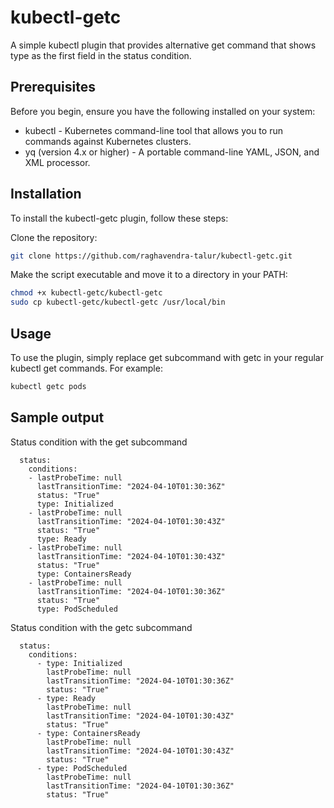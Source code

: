 # kubectl-getc
A simple kubectl plugin that provides alternative get command that shows type as the first field in the status condition.

## Prerequisites
Before you begin, ensure you have the following installed on your system:

- kubectl - Kubernetes command-line tool that allows you to run commands against Kubernetes clusters.
- yq (version 4.x or higher) - A portable command-line YAML, JSON, and XML processor.

## Installation
To install the kubectl-getc plugin, follow these steps:

Clone the repository:

```bash
git clone https://github.com/raghavendra-talur/kubectl-getc.git
```

Make the script executable and move it to a directory in your PATH:

```bash
chmod +x kubectl-getc/kubectl-getc
sudo cp kubectl-getc/kubectl-getc /usr/local/bin
```

## Usage
To use the plugin, simply replace get subcommand with getc in your regular kubectl get commands. For example:

```bash
kubectl getc pods
```

## Sample output
Status condition with the get subcommand
```
  status:
    conditions:
    - lastProbeTime: null
      lastTransitionTime: "2024-04-10T01:30:36Z"
      status: "True"
      type: Initialized
    - lastProbeTime: null
      lastTransitionTime: "2024-04-10T01:30:43Z"
      status: "True"
      type: Ready
    - lastProbeTime: null
      lastTransitionTime: "2024-04-10T01:30:43Z"
      status: "True"
      type: ContainersReady
    - lastProbeTime: null
      lastTransitionTime: "2024-04-10T01:30:36Z"
      status: "True"
      type: PodScheduled
```

Status condition with the getc subcommand
```
  status:
    conditions:
      - type: Initialized
        lastProbeTime: null
        lastTransitionTime: "2024-04-10T01:30:36Z"
        status: "True"
      - type: Ready
        lastProbeTime: null
        lastTransitionTime: "2024-04-10T01:30:43Z"
        status: "True"
      - type: ContainersReady
        lastProbeTime: null
        lastTransitionTime: "2024-04-10T01:30:43Z"
        status: "True"
      - type: PodScheduled
        lastProbeTime: null
        lastTransitionTime: "2024-04-10T01:30:36Z"
        status: "True"
```
